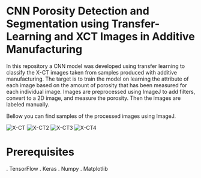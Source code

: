 # CNN Porosity Detection and Segmentation using Transfer-Learning and XCT Images in Additive Manufacturing

In this repository a CNN model was developed using transfer learning to classify the X-CT images taken from samples produced with additive manufacturing. The target is to train the model on learning the attribute of each image based on the amount of porosity that has been measured for each individual image.
Images are preprocessed using ImageJ to add filters, convert to a 2D image, and measure the porosity. Then the images are labeled manually.

Bellow you can find samples of the processed images using ImageJ.


![X-CT](https://user-images.githubusercontent.com/56824605/215649938-03c95882-fd9c-4c5b-9fa2-5d7275c18a1d.png)
![X-CT2](https://user-images.githubusercontent.com/56824605/215650336-c7d4f2f9-4e3a-4407-974c-66a9ea43a6cd.png)
![X-CT3](https://user-images.githubusercontent.com/56824605/215650346-c6b9bcce-7c07-4e7d-ba5e-6327f9eb7874.png)
![X-CT4](https://user-images.githubusercontent.com/56824605/215650351-9e9fad08-6de7-4627-a003-03878b8803fe.png)

# Prerequisites
. TensorFlow
. Keras
. Numpy
. Matplotlib
